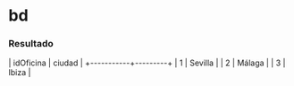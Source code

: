 # bd


### Resultado

| idOficina | ciudad  |
+-----------+---------+
|         1 | Sevilla |
|         2 | Málaga  |
|         3 | Ibiza   |



